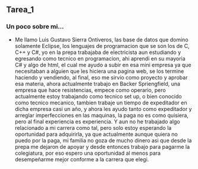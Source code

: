 ## Tarea_1
### Un poco sobre mi...
* Me llamo Luis Gustavo Sierra Ontiveros, las base de datos que domino solamente Eclipse, los lenguajes de programacion que se son los de C, C++ y C#, yo en la prepa trabajaba de electricista aun estudiando y egresando como tecnico en programacion, ahi aprendi en su mayoria C# y algo de html, el cual me ayudo a subir en esa mini empresa ya que necesitaban a alguien que les hiciera una pagina web, se los termine haciendo y vendiendo, al final, eso me sirvio como proyecto y aprobar esa materia, ahora actualmente trabajo en Backer Spriengfield, una empresa que hace resistencias, empece como operario, pero actualmente estoy trabajando como tecnico set up, o bien conocido como tecnico mecanico, tambien trabaje un tiempo de expeditador en dicha empresa casi un año, y ahora les ayudo tanto como expeditador y arreglar imperfecciones en las maquinas, la paga no es como quisiera, pero al final experiencia es experiencia. Y aun no he trabajado algo relacionado a mi carrera como tal, pero solo estoy esperando la oportunidad para adquirirla, ya que actualmente aunque quiera no puedo por la paga, mi familia no goza de mucho dinero asi que desde la prepa me dejaron de apoyar y desde entonces trabajo para pagarme la colegiatura, por eso espero una oportunidad al menos para desempeñarme mejor conforme a la carrera que elegi. 
